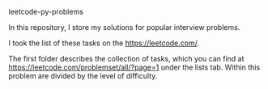 leetcode-py-problems

In this repository, I store my solutions for popular interview problems. 

I took the list of these tasks on the https://leetcode.com/. 

The first folder describes the collection of tasks, which you can find at https://leetcode.com/problemset/all/?page=1 under the lists tab. Within this problem are divided by the level of difficulty.